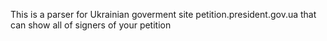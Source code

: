 This is a parser for Ukrainian goverment site petition.president.gov.ua that can show all of signers of your petition

